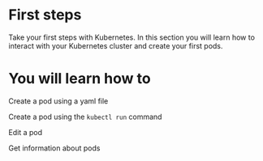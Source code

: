 # First steps

Take your first steps with Kubernetes.
In this section you will learn how to interact with your Kubernetes cluster and create your first pods.


# You will learn how to
Create a pod using a yaml file

Create a pod using the `kubectl run` command

Edit a pod

Get information about pods